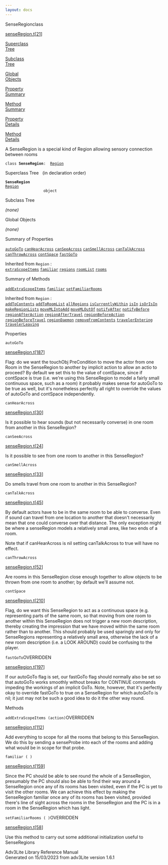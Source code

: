```yaml
---
layout: docs
---
```

<span class="title">SenseRegion</span><span class="type">class</span>

[senseRegion.t](../file/senseRegion.t.html)\[[21](../source/senseRegion.t.html#21)\]

[Superclass  
Tree](#_SuperClassTree_)

[Subclass  
Tree](#_SubClassTree_)

[Global  
Objects](#_ObjectSummary_)

[Property  
Summary](#_PropSummary_)

[Method  
Summary](#_MethodSummary_)

[Property  
Details](#_Properties_)

[Method  
Details](#_Methods_)



A SenseRegion is a special kind of Region allowing sensory connection
between rooms

`class `**`SenseRegion`**` :   `[`Region`](../object/Region.html)



<span id="_SuperClassTree_"></span>



<span class="hdln">Superclass Tree</span>   (in declaration order)



**`SenseRegion`**  
[`Region`](../object/Region.html)  
`                 object`  
<span id="_SubClassTree_"></span>



<span class="hdln">Subclass Tree</span>  



*(none)* <span id="_ObjectSummary_"></span>



<span class="hdln">Global Objects</span>  



*(none)* <span id="_PropSummary_"></span>



<span class="hdln">Summary of Properties</span>  



[`autoGoTo`](#autoGoTo) [`canHearAcross`](#canHearAcross) [`canSeeAcross`](#canSeeAcross) [`canSmellAcross`](#canSmellAcross) [`canTalkAcross`](#canTalkAcross) [`canThrowAcross`](#canThrowAcross) [`contSpace`](#contSpace) [`fastGoTo`](#fastGoTo)

Inherited from `Region` :  
[`extraScopeItems`](../object/Region.html#extraScopeItems) [`familiar`](../object/Region.html#familiar) [`regions`](../object/Region.html#regions) [`roomList`](../object/Region.html#roomList) [`rooms`](../object/Region.html#rooms)

<span id="_MethodSummary_"></span>



<span class="hdln">Summary of Methods</span>  



[`addExtraScopeItems`](#addExtraScopeItems) [`familiar`](#familiar) [`setFamiliarRooms`](#setFamiliarRooms)

Inherited from `Region` :  
[`addToContents`](../object/Region.html#addToContents) [`addToRoomList`](../object/Region.html#addToRoomList) [`allRegions`](../object/Region.html#allRegions) [`isCurrentlyWithin`](../object/Region.html#isCurrentlyWithin) [`isIn`](../object/Region.html#isIn) [`isOrIsIn`](../object/Region.html#isOrIsIn) [`makeRegionLists`](../object/Region.html#makeRegionLists) [`moveMLIntoAdd`](../object/Region.html#moveMLIntoAdd) [`moveMLOutOf`](../object/Region.html#moveMLOutOf) [`notifyAfter`](../object/Region.html#notifyAfter) [`notifyBefore`](../object/Region.html#notifyBefore) [`regionAfterAction`](../object/Region.html#regionAfterAction) [`regionAfterTravel`](../object/Region.html#regionAfterTravel) [`regionBeforeAction`](../object/Region.html#regionBeforeAction) [`regionBeforeTravel`](../object/Region.html#regionBeforeTravel) [`regionDaemon`](../object/Region.html#regionDaemon) [`removeFromContents`](../object/Region.html#removeFromContents) [`travelerEntering`](../object/Region.html#travelerEntering) [`travelerLeaving`](../object/Region.html#travelerLeaving)

<span id="_Properties_"></span>



<span class="hdln">Properties</span>  



<span id="autoGoTo"></span>

`autoGoTo`

[senseRegion.t](../file/senseRegion.t.html)\[[187](../source/senseRegion.t.html#187)\]



Flag: do we want the touchObj PreCondition to move the actor from one
Room in the SenseRegion to another by implicit action to allow an actio
to proceed? By default we set this to the value of contSpace, since if
contSpace is true (i.e. we're using this SenseRegion to model a fairly
small continuous space, such as a room) it probably makes sense for
autoGoTo to be true as well, but it's nonetheless perfectly all right to
override the values of autoGoTo and contSpace independently.



<span id="canHearAcross"></span>

`canHearAcross`

[senseRegion.t](../file/senseRegion.t.html)\[[30](../source/senseRegion.t.html#30)\]



Is it possible to hear sounds (but not necessarily converse) in one room
from another in this SenseRegion?



<span id="canSeeAcross"></span>

`canSeeAcross`

[senseRegion.t](../file/senseRegion.t.html)\[[24](../source/senseRegion.t.html#24)\]



Is it possible to see from one room to another in this SenseRegion?



<span id="canSmellAcross"></span>

`canSmellAcross`

[senseRegion.t](../file/senseRegion.t.html)\[[33](../source/senseRegion.t.html#33)\]



Do smells travel from one room to another in this SenseRegion?



<span id="canTalkAcross"></span>

`canTalkAcross`

[senseRegion.t](../file/senseRegion.t.html)\[[45](../source/senseRegion.t.html#45)\]



By default actors have to be in the same room to be able to converse.
Even if sound can travel from one location to another that doesn't
necessarily mean that one could converse over that distance. The only
exception might be where a senseRegion models a relatively small area,
like two ends of a room.

Note that if canHearAcross is nil setting canTalkAcross to true will
have no effect.



<span id="canThrowAcross"></span>

`canThrowAcross`

[senseRegion.t](../file/senseRegion.t.html)\[[52](../source/senseRegion.t.html#52)\]



Are rooms in this SenseRegion close enough together to allow objects to
be thrown from one room to another; by default we'll assume not.



<span id="contSpace"></span>

`contSpace`

[senseRegion.t](../file/senseRegion.t.html)\[[210](../source/senseRegion.t.html#210)\]



Flag, do we want this SenseRegion to act as a continuous space (e.g.
representing parts of the same room, so that moving from one room to
another within this SenseRegion does not trigger a new room description,
thereby creating the impression that we have moved within the same room
rather than to another. This should probably be used sparingly and only
for SenseRegions representing a relatively small area, otherwise the
lack of a new room description (i.e. a LOOK AROUND) could be confusing
to the player.



<span id="fastGoTo"></span>

`fastGoTo`<span class="rem">OVERRIDDEN</span>

[senseRegion.t](../file/senseRegion.t.html)\[[197](../source/senseRegion.t.html#197)\]



If our autoGoTo flag is set, our fastGoTo flag should normally also be
set so that autoGoTo works smoothly without breaks for CONTINUE commands
impeding the workings of an implicit GoTo. Note, however, that it's
perfectly okay to override fastGoTo to true on a SenseRegion for which
autoGoTo is nil; it just may not be such a good idea to do it the other
way round.



<span id="_Methods_"></span>



<span class="hdln">Methods</span>  



<span id="addExtraScopeItems"></span>

`addExtraScopeItems (action)`<span class="rem">OVERRIDDEN</span>

[senseRegion.t](../file/senseRegion.t.html)\[[112](../source/senseRegion.t.html#112)\]



Add everything to scope for all the rooms that belong to this
SenseRegion. We do this by sending a senseProbe into each of the rooms
and adding what would be in scope for that probe.



<span id="familiar"></span>

`familiar ( )`

[senseRegion.t](../file/senseRegion.t.html)\[[159](../source/senseRegion.t.html#159)\]



Since the PC should be able to see round the whole of a SenseRegion,
presumably the PC should also be able to find their way around a
SenseRegion once any of its rooms has been visited, even if the PC is
yet to visit the other rooms. We can achieve this effect by making the
SenseRegion familiar once any of its rooms has been visited, provided
there's line of sight across the rooms in the SenseRegion and the PC is
in a room in the SenseRegion which has light.



<span id="setFamiliarRooms"></span>

`setFamiliarRooms ( )`<span class="rem">OVERRIDDEN</span>

[senseRegion.t](../file/senseRegion.t.html)\[[58](../source/senseRegion.t.html#58)\]



Use this method to carry out some additional initialization useful to
SenseRegions





Adv3Lite Library Reference Manual  
Generated on 15/03/2023 from adv3Lite version 1.6.1


